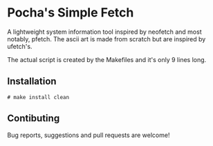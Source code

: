 # Pocha's Simple Fetch

A lightweight system information tool inspired by neofetch and most
notably, pfetch. The ascii art is made from scratch but are inspired
by ufetch's.

The actual script is created by the Makefiles and it's only 9 lines
long.

## Installation

	# make install clean

## Contibuting

Bug reports, suggestions and pull requests are welcome!

